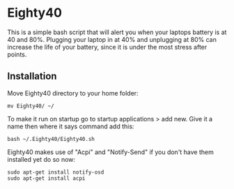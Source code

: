 # Eighty40

This is a simple bash script that will alert you when your laptops battery is 
at 40 and 80%.  Plugging your laptop in at 40% and unplugging at 80% can 
increase the life of your battery, since it is under the most stress after
points.

## Installation

Move Eighty40 directory to your home folder:

	mv Eighty40/ ~/

To make it run on startup go to startup applications > add new. 
Give it a name then where it says command add this:

	bash ~/.Eighty40/Eighty40.sh	

Eighty40 makes use of "Acpi" and "Notify-Send" if you don't have them installed
yet do so now:

	sudo apt-get install notify-osd
	sudo apt-get install acpi

